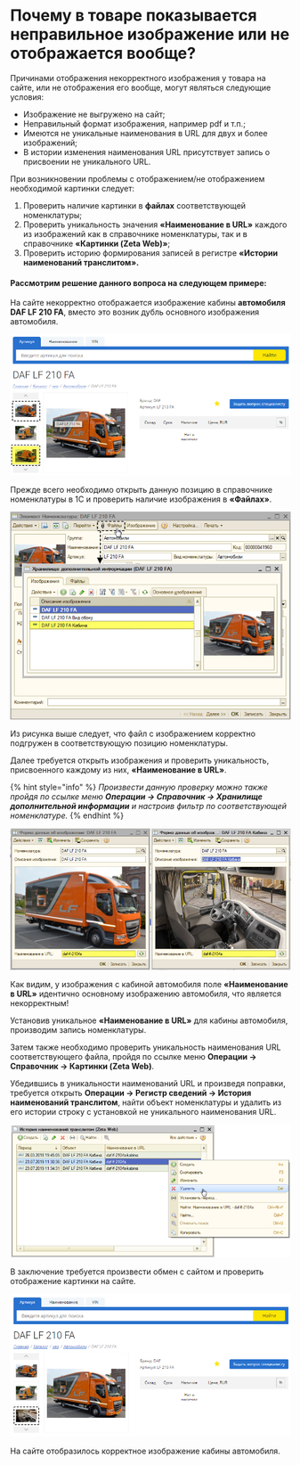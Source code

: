 # Почему в товаре показывается неправильное изображение или не отображается вообще?

Причинами отображения некорректного изображения у товара на сайте, или не отображения его вообще, могут являться следующие условия:

* Изображение не выгружено на сайт;
* Неправильный формат изображения, например pdf и т.п.;
* Имеются не уникальные наименования в URL для двух и более изображений;
* В истории изменения наименования URL присутствует запись о присвоении не уникального URL.

При возникновении проблемы с отображением/не отображением необходимой картинки следует:

1. Проверить наличие картинки в **файлах** соответствующей номенклатуры;
2. Проверить уникальность значения **«Наименование в URL»** каждого из изображений как в справочнике номенклатуры, так и в справочнике **«Картинки \(Zeta Web\)»**;
3. Проверить историю формирования записей в регистре **«Истории наименований транслитом».**

#### Рассмотрим решение данного вопроса на следующем примере:

На сайте некорректно отображается изображение кабины **автомобиля DAF LF 210 FA**, вместо это возник дубль основного изображения автомобиля.

![](../.gitbook/assets/image-4%20%282%29.png)

Прежде всего необходимо открыть данную позицию в справочнике номенклатуры в 1С и проверить наличие изображения в **«Файлах»**.

![](../.gitbook/assets/image-7%20%283%29.png)

Из рисунка выше следует, что файл с изображением корректно подгружен в соответствующую позицию номенклатуры. 

Далее требуется открыть изображения и проверить уникальность, присвоенного каждому из них, **«Наименование в URL»**. 

{% hint style="info" %}
_Произвести данную проверку можно также пройдя по ссылке меню **Операции → Справочник → Хранилище дополнительной информации** и настроив фильтр по соответствующей номенклатуре._
{% endhint %}

![](../.gitbook/assets/image-3.png)

Как видим, у изображения с кабиной автомобиля поле **«Наименование в URL»** идентично основному изображению автомобиля, что является некорректным!

Установив уникальное **«Наименование в URL»** для кабины автомобиля, производим запись номенклатуры.

Затем также необходимо проверить уникальность наименования URL соответствующего файла, пройдя по ссылке меню **Операции → Справочник → Картинки \(Zeta Web\)**.

Убедившись в уникальности наименований URL и произведя поправки, требуется открыть **Операции → Регистр сведений → История наименований транслитом**, найти объект номенклатуры и удалить из его истории строку с установкой не уникального наименования URL.

![](../.gitbook/assets/image-8.png)

В заключение требуется произвести обмен с сайтом и проверить отображение картинки на сайте.

![](../.gitbook/assets/image-5%20%281%29.png)

На сайте отобразилось корректное изображение кабины автомобиля.

